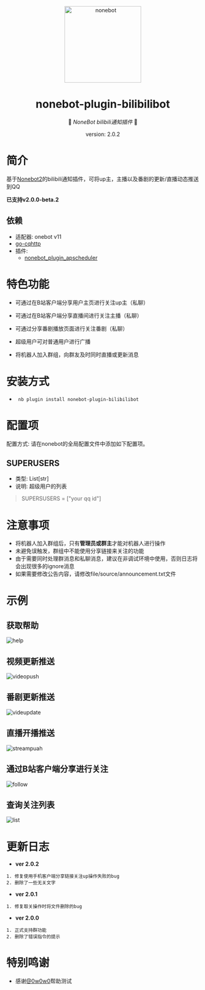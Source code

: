 <p align="center">
  <a href="https://v2.nonebot.dev/"><img src="https://v2.nonebot.dev/logo.png" width="200" height="200" alt="nonebot"></a>
</p>

<div align="center">

# nonebot-plugin-bilibilibot

👾 _NoneBot bilibili通知插件_ 👾
<p>version: 2.0.2</p>
    
</div>

# 简介
基于[Nonebot2](https://github.com/nonebot/nonebot2)的bilibili通知插件，可将up主，主播以及番剧的更新/直播动态推送到QQ

**已支持v2.0.0-beta.2**
## 依赖
- 适配器: onebot v11
- [go-cqhttp](https://github.com/Mrs4s/go-cqhttp)
- 插件:
    - [nonebot_plugin_apscheduler](https://pypi.org/project/nonebot-plugin-apscheduler/)

# 特色功能
- 可通过在B站客户端分享用户主页进行关注up主（私聊）

- 可通过在B站客户端分享直播间进行关注主播（私聊）

- 可通过分享番剧播放页面进行关注番剧（私聊）

- 超级用户可对普通用户进行广播

- 将机器人加入群组，向群友及时同时直播或更新消息

# 安装方式
- ` nb plugin install nonebot-plugin-bilibilibot`

# 配置项
配置方式: 请在nonebot的全局配置文件中添加如下配置项。
## SUPERUSERS
- 类型: List[str]
- 说明: 超级用户的列表
> SUPERSUSERS = ["your qq id"]

# 注意事项
- 将机器人加入群组后，只有**管理员或群主**才能对机器人进行操作
- 未避免误触发，群组中不能使用分享链接来关注的功能
- 由于需要同时处理群消息和私聊消息，建议在非调试环境中使用，否则日志将会出现很多的ignore消息
- 如果需要修改公告内容，请修改file/source/announcement.txt文件

# 示例
## 获取帮助
![help](https://github.com/TDK1969/nonebot_plugin_bilibilibot/blob/main/docs/help2.jpg?raw=true)
## 视频更新推送
![videopush](https://github.com/TDK1969/nonebot_plugin_bilibilibot/blob/main/docs/updatepush.jpg?raw=true)
## 番剧更新推送
![videupdate](https://github.com/TDK1969/nonebot_plugin_bilibilibot/blob/main/docs/videopush.jpg?raw=true)
## 直播开播推送
![streampuah](https://github.com/TDK1969/nonebot_plugin_bilibilibot/blob/main/docs/streampush.jpg?raw=true)
## 通过B站客户端分享进行关注
![follow](https://github.com/TDK1969/nonebot_plugin_bilibilibot/blob/main/docs/follow.jpg?raw=true)
## 查询关注列表
![list](https://github.com/TDK1969/nonebot_plugin_bilibilibot/blob/main/docs/list.jpg?raw=true)


# 更新日志
- **ver 2.0.2**
```
1. 修复使用手机客户端分享链接关注up操作失败的bug
2. 删除了一些无关文字
```
- **ver 2.0.1**
```
1. 修复取关操作时将文件删除的bug
```
- **ver 2.0.0**
```
1. 正式支持群功能
2. 删除了错误指令的提示
```



# 特别鸣谢
- 感谢[@0w0w0](https://github.com/a0w0w0)帮助测试
